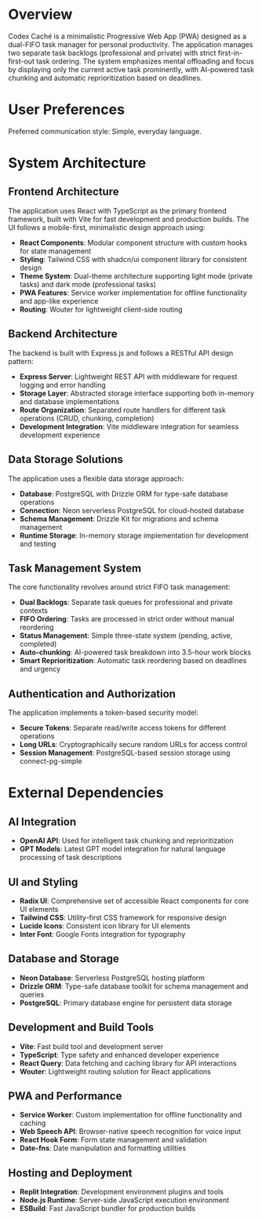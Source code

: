 # Overview

Codex Caché is a minimalistic Progressive Web App (PWA) designed as a dual-FIFO task manager for personal productivity. The application manages two separate task backlogs (professional and private) with strict first-in-first-out task ordering. The system emphasizes mental offloading and focus by displaying only the current active task prominently, with AI-powered task chunking and automatic reprioritization based on deadlines.

# User Preferences

Preferred communication style: Simple, everyday language.

# System Architecture

## Frontend Architecture
The application uses React with TypeScript as the primary frontend framework, built with Vite for fast development and production builds. The UI follows a mobile-first, minimalistic design approach using:

- **React Components**: Modular component structure with custom hooks for state management
- **Styling**: Tailwind CSS with shadcn/ui component library for consistent design
- **Theme System**: Dual-theme architecture supporting light mode (private tasks) and dark mode (professional tasks)
- **PWA Features**: Service worker implementation for offline functionality and app-like experience
- **Routing**: Wouter for lightweight client-side routing

## Backend Architecture
The backend is built with Express.js and follows a RESTful API design pattern:

- **Express Server**: Lightweight REST API with middleware for request logging and error handling
- **Storage Layer**: Abstracted storage interface supporting both in-memory and database implementations
- **Route Organization**: Separated route handlers for different task operations (CRUD, chunking, completion)
- **Development Integration**: Vite middleware integration for seamless development experience

## Data Storage Solutions
The application uses a flexible data storage approach:

- **Database**: PostgreSQL with Drizzle ORM for type-safe database operations
- **Connection**: Neon serverless PostgreSQL for cloud-hosted database
- **Schema Management**: Drizzle Kit for migrations and schema management
- **Runtime Storage**: In-memory storage implementation for development and testing

## Task Management System
The core functionality revolves around strict FIFO task management:

- **Dual Backlogs**: Separate task queues for professional and private contexts
- **FIFO Ordering**: Tasks are processed in strict order without manual reordering
- **Status Management**: Simple three-state system (pending, active, completed)
- **Auto-chunking**: AI-powered task breakdown into 3.5-hour work blocks
- **Smart Reprioritization**: Automatic task reordering based on deadlines and urgency

## Authentication and Authorization
The application implements a token-based security model:

- **Secure Tokens**: Separate read/write access tokens for different operations
- **Long URLs**: Cryptographically secure random URLs for access control
- **Session Management**: PostgreSQL-based session storage using connect-pg-simple

# External Dependencies

## AI Integration
- **OpenAI API**: Used for intelligent task chunking and reprioritization
- **GPT Models**: Latest GPT model integration for natural language processing of task descriptions

## UI and Styling
- **Radix UI**: Comprehensive set of accessible React components for core UI elements
- **Tailwind CSS**: Utility-first CSS framework for responsive design
- **Lucide Icons**: Consistent icon library for UI elements
- **Inter Font**: Google Fonts integration for typography

## Database and Storage
- **Neon Database**: Serverless PostgreSQL hosting platform
- **Drizzle ORM**: Type-safe database toolkit for schema management and queries
- **PostgreSQL**: Primary database engine for persistent data storage

## Development and Build Tools
- **Vite**: Fast build tool and development server
- **TypeScript**: Type safety and enhanced developer experience
- **React Query**: Data fetching and caching library for API interactions
- **Wouter**: Lightweight routing solution for React applications

## PWA and Performance
- **Service Worker**: Custom implementation for offline functionality and caching
- **Web Speech API**: Browser-native speech recognition for voice input
- **React Hook Form**: Form state management and validation
- **Date-fns**: Date manipulation and formatting utilities

## Hosting and Deployment
- **Replit Integration**: Development environment plugins and tools
- **Node.js Runtime**: Server-side JavaScript execution environment
- **ESBuild**: Fast JavaScript bundler for production builds